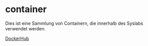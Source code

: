 # container
Dies ist eine Sammlung von Containern, die innerhalb des Syslabs verwendet werden.

[DockerHub](https://hub.docker.com/u/systemlabor)
